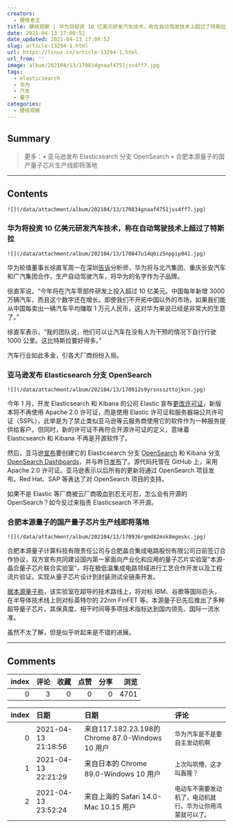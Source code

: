```yaml
---
creators:
  - 硬核老王
title: 硬核观察 | 华为将投资 10 亿美元研发汽车技术，称在自动驾驶技术上超过了特斯拉
date: 2021-04-13 17:09:52
date_updated: 2021-04-13 17:09:52
slug: article-13294-1.html
url: https://linux.cn/article-13294-1.html
url_from: ''
image: album/202104/13/170834gnaaf4751jss4ff7.jpg
tags:
  - elasticsearch
  - 华为
  - 汽车
  - 量子
categories:
  - 硬核观察
---
```


## Summary

> 更多：• 亚马逊发布 Elasticsearch 分支 OpenSearch • 合肥本源量子的国产量子芯片生产线即将落地

***

<!-- more -->

## Contents

`![](/data/attachment/album/202104/13/170834gnaaf4751jss4ff7.jpg)`

### 华为将投资 10 亿美元研发汽车技术，称在自动驾驶技术上超过了特斯拉

`![](/data/attachment/album/202104/13/170847u14q6iz5nppip041.jpg)`

华为轮值董事长徐直军周一在深圳[告诉](https://www.bloomberg.com/news/articles/2021-04-12/huawei-to-invest-1-billion-on-car-tech-it-says-surpasses-tesla)分析师，华为将与北汽集团、重庆长安汽车和广汽集团合作，生产自动驾驶汽车，将华为的名字作为子品牌。

徐直军说，“今年将在汽车零部件研发上投入超过 10 亿美元。中国每年新增 3000 万辆汽车，而且这个数字还在增长。即使我们不开拓中国以外的市场，如果我们能从中国每卖出一辆汽车平均赚取 1 万元人民币，这对华为来说已经是非常大的生意了。”

徐直军表示，“我的团队说，他们可以让汽车在没有人为干预的情况下自行行驶 1000 公里。这比特斯拉要好得多。”

汽车行业如此多金，引各大厂商纷纷入局。 

### 亚马逊发布 Elasticsearch 分支 OpenSearch

`![](/data/attachment/album/202104/13/170912s9yrsnsszttojksn.jpg)`

今年 1 月，开发 Elasticsearch 和 Kibana 的公司 Elastic 宣布[更改许可证](https://linux.cn/article-13035-1.html)，新版本将不再使用 Apache 2.0 许可证，而是使用 Elastic 许可证和服务器端公共许可证（SSPL），此举是为了禁止类似亚马逊等云服务商使用它的软件作为一种服务提供给客户。但同时，新的许可证不再符合开源许可证的定义，意味着 Elasticsearch 和 Kibana 不再是开源软件了。

然后，亚马逊[宣布](https://linux.cn/article-13042-1.html)要创建它的 Elasticsearch 分支 [OpenSearch](https://github.com/opensearch-project/OpenSearch) 和 Kibana 分支 [OpenSearch Dashboards](https://github.com/opensearch-project/OpenSearch-Dashboards)，并与昨日[发布](https://aws.amazon.com/cn/blogs/opensource/introducing-opensearch/)了。源代码托管在 GitHub 上，采用 Apache 2.0 许可证。亚马逊表示以后所有的更新将通过 OpenSearch 项目发布。Red Hat、SAP 等表达了对 OpenSearch 项目的支持。

如果不是 Elastic 等厂商被云厂商吸血到忍无可忍，怎么会有开源的 OpenSearch？如今反过来指责 Elasticsearch 不开源。

### 合肥本源量子的国产量子芯片生产线即将落地

`![](/data/attachment/album/202104/13/170936rgmd82msk8mgmskc.jpg)`

合肥本源量子计算科技有限责任公司与合肥晶合集成电路股份有限公司日前签订合作协议，双方宣布共同建设国内第一家面向产业化和应用的量子芯片实验室“本源-晶合量子芯片联合实验室”，将在极低温集成电路领域进行工艺合作开发以及工程流片验证，实现从量子芯片设计到封装测试全链条开发。

[据本源量子称](https://www.cnbeta.com/articles/tech/1114153.htm)，该实验室在超导的技术路线上，将对标 IBM、谷歌等国际巨头，在半导体技术线上则对标英特尔的 22nm FinFET 等。本源量子已先后推出了多种超导量子芯片，其保真度、相干时间等多项技术指标达到国内领先、国际一流水准。

虽然不太了解，但是似乎听起来是不错的进展。

***

## Comments


|   index |   评论 |   收藏 |   点赞 |   分享 |   浏览 |
|--------:|-------:|-------:|-------:|-------:|-------:|
|       0 |      3 |      0 |      0 |      0 |   4701 |

|   index | 日期                | 日期                                             | 评论                                                         |
|--------:|:--------------------|:-------------------------------------------------|:-------------------------------------------------------------|
|       0 | 2021-04-13 21:18:56 | 来自117.182.23.198的 Chrome 87.0-Windows 10 用户 | `华为汽车是不是要自主发动机啊`                               |
|       1 | 2021-04-13 22:21:29 | 来自日本的 Chrome 89.0-Windows 10 用户           | `上次叫哄懵，这才叫轰隆？`                                   |
|       2 | 2021-04-13 23:52:24 | 来自上海的 Safari 14.0-Mac 10.15 用户            | `电动车不需要发动机了，电动机就行。华为让你用鸿蒙就可以了。` |
